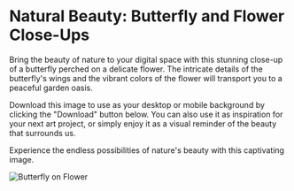 <!--font:Poppins-->

# Natural Beauty: Butterfly and Flower Close-Ups

Bring the beauty of nature to your digital space with this stunning close-up of a butterfly perched on a delicate flower. The intricate details of the butterfly's wings and the vibrant colors of the flower will transport you to a peaceful garden oasis.

Download this image to use as your desktop or mobile background by clicking the "Download" button below. You can also use it as inspiration for your next art project, or simply enjoy it as a visual reminder of the beauty that surrounds us.

Experience the endless possibilities of nature's beauty with this captivating image.

![Butterfly on Flower](https://example.com/butterfly-flower.jpg)

<!--

Write me markdown content of website with wallpaper:

"A close-up of a butterfly on a flower"

The header of the page should not be copy of the text but rather a real content of the website which is using this wallpaper.


---


# Butterfly and Flower Wallpaper

Decorate your desktop or mobile screen with this stunning close-up of a butterfly on a flower. The vibrant colors and intricate details of the butterfly's wings and the delicate petals of the flower will bring a touch of nature to your digital space.

To download the wallpaper, simply click the "Download" button below and save the image to your device. You can then set it as your wallpaper or lock screen background to enjoy the beauty of nature every time you use your device.

Download now and add a splash of color and life to your digital world! 

![Butterfly on Flower](https://example.com/butterfly-flower-wallpaper.jpg)


---


Heading should not include word "wallpaper". The website should not be about the wallpaper itself, wallpaper is just a related background, rewrite whole content.


---


# Discover the Beauty of Nature with a Close-Up of a Butterfly on a Flower

Immerse yourself in the wonders of nature with this stunning close-up of a butterfly perched on a delicate flower. The intricate details of the butterfly's wings and the vibrant colors of the flower will transport you to a peaceful garden oasis.

Use this image as your desktop or mobile background to bring a touch of nature to your digital space. Simply click the "Download" button below to save the image to your device and set it as your wallpaper or lock screen background.

But why stop at just a wallpaper? Use this beautiful image as inspiration for your next art project, or simply enjoy it as a visual reminder of the beauty that surrounds us.

Download now and discover the endless possibilities of nature's beauty! 

![Butterfly on Flower](https://example.com/butterfly-flower.jpg)


---


Heading is too long, rewrite whole content.


---


# Butterfly and Flower: A Stunning Close-Up of Nature's Beauty

Experience the breathtaking beauty of nature with this stunning close-up of a butterfly perched on a delicate flower. The intricate details of the butterfly's wings and the vibrant colors of the flower will transport you to a peaceful garden oasis.

Use this image as your desktop or mobile background to bring a touch of nature to your digital space. Simply click the "Download" button below to save the image to your device and set it as your wallpaper or lock screen background.

But why stop at just a wallpaper? Let this beautiful image inspire you to explore the outdoors, take up photography, or simply appreciate the natural world around us.

Download now and discover the endless possibilities of nature's beauty! 

![Butterfly on Flower](https://example.com/butterfly-flower.jpg)


---


Heading is too long, rewrite whole content.


---


# Discover the Beauty of Nature with a Butterfly and Flower Close-Up

Bring the beauty of nature to your digital space with this stunning close-up of a butterfly perched on a delicate flower. The intricate details of the butterfly's wings and the vibrant colors of the flower will transport you to a peaceful garden oasis.

Download this image to use as your desktop or mobile background by clicking the "Download" button below. You can also use it as inspiration for your next art project, or simply enjoy it as a visual reminder of the beauty that surrounds us.

Experience the endless possibilities of nature's beauty with this captivating image.

![Butterfly on Flower](https://example.com/butterfly-flower.jpg)


---


Write me a Google font which is best fitting for the website.

Pick from the list:
- Dancing Script
- Montserrat
- Open Sans
- Playfair Display
- Barlow Condensed
- Poppins
- Lobster
- Roboto
- Exo 2
- Inter
- Alegreya
- Futura
- IBM Plex Sans
- Great Vibes
- Raleway
- Orbitron
- Lato


Write just the font name nothing else.


---


Poppins

-->
